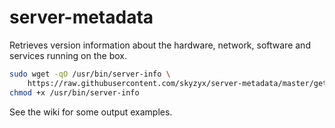 # server-metadata
Retrieves version information about the hardware, network, software and services running on the box.

```bash
sudo wget -qO /usr/bin/server-info \
    https://raw.githubusercontent.com/skyzyx/server-metadata/master/get-server-info.sh && \
chmod +x /usr/bin/server-info
```

See the wiki for some output examples.
